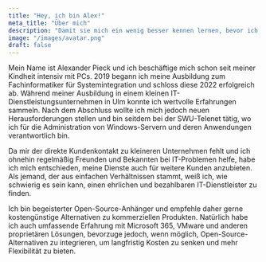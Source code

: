 ```yaml
---
title: "Hey, ich bin Alex!"
meta_title: "Über mich"
description: "Damit sie mich ein wenig besser kennen lernen, bevor ich Sie kennen lerne :)"
image: "/images/avatar.png"
draft: false
---
```


Mein Name ist Alexander Pieck und ich beschäftige mich schon seit meiner Kindheit intensiv mit PCs. 2019 begann ich meine Ausbildung zum Fachinformatiker für Systemintegration und schloss diese 2022 erfolgreich ab. Während meiner Ausbildung in einem kleinen IT-Dienstleistungsunternehmen in Ulm konnte ich wertvolle Erfahrungen sammeln. Nach dem Abschluss wollte ich mich jedoch neuen Herausforderungen stellen und bin seitdem bei der SWU-Telenet tätig, wo ich für die Administration von Windows-Servern und deren Anwendungen verantwortlich bin.

Da mir der direkte Kundenkontakt zu kleineren Unternehmen fehlt und ich ohnehin regelmäßig Freunden und Bekannten bei IT-Problemen helfe, habe ich mich entschieden, meine Dienste auch für weitere Kunden anzubieten. Als jemand, der aus einfachen Verhältnissen stammt, weiß ich, wie schwierig es sein kann, einen ehrlichen und bezahlbaren IT-Dienstleister zu finden.

Ich bin begeisterter Open-Source-Anhänger und empfehle daher gerne kostengünstige Alternativen zu kommerziellen Produkten. Natürlich habe ich auch umfassende Erfahrung mit Microsoft 365, VMware und anderen proprietären Lösungen, bevorzuge jedoch, wenn möglich, Open-Source-Alternativen zu integrieren, um langfristig Kosten zu senken und mehr Flexibilität zu bieten.

